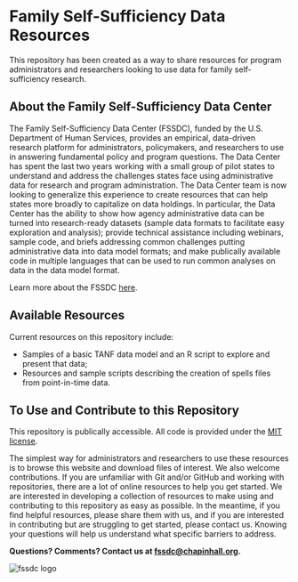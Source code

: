 # Family Self-Sufficiency Data Resources
This repository has been created as a way to share resources for program administrators and researchers looking to use data for family 
self-sufficiency research.

About the Family Self-Sufficiency Data Center
----------------------------------------------
The Family Self-Sufficiency Data Center (FSSDC), funded by the U.S. Department of Human Services, provides an empirical, data-driven research platform for 
administrators, policymakers, and researchers to use in answering fundamental policy and program questions. The Data Center has spent the last two years 
working with a small group of pilot states to understand and address the challenges states face using administrative data for research and program administration. 
The Data Center team is now looking to generalize this experience to create resources that can help states more broadly to capitalize on data holdings. In particular, 
the Data Center has the ability to show how agency administrative data can be turned into research-ready datasets (sample data formats to facilitate easy exploration 
and analysis); provide technical assistance including webinars, sample code, and briefs addressing common challenges putting administrative data into data model formats; 
and make publically available code in multiple languages that can be used to run common analyses on data in the data model format. 

Learn more about the FSSDC [here](http://harris.uchicago.edu/centers/fssdc).

Available Resources
-------------------
Current resources on this repository include:
- Samples of a basic TANF data model and an R script to explore and present that data;
- Resources and sample scripts describing the creation of spells files from point-in-time data.

To Use and Contribute to this Repository
----------------------------------------
This repository is publically accessible. All code is provided under the [MIT license](https://www.github.com/chapinhall/fssdc/blob/master/LICENSE.md).

The simplest way for administrators and researchers to use these resources is to browse this website and download files of interest. We also welcome contributions. If you are 
unfamiliar with Git and/or GitHub and working with repositories, there are a lot of online resources to help you get started. We are interested in developing a 
collection of resources to make using and contributing to this repository as easy as possible.  In the meantime, if you find helpful resources, please 
share them with us, and if you are interested in contributing but are struggling to get started, please contact us. Knowing your questions will help us understand 
what specific barriers to address.

**Questions? Comments? Contact us at fssdc@chapinhall.org.**

![fssdc logo](https://raw.github.com/chapinhall/fssdc/blob/master/logo.png)